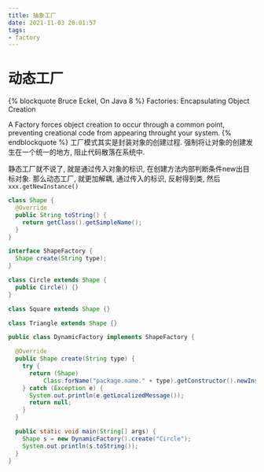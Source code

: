 ```yaml
---
title: 抽象工厂
date: 2021-11-03 20:01:57
tags:
- factory
---
```


# 动态工厂
{% blockquote Bruce Eckel, On Java 8 %}
Factories: Encapsulating Object Creation

A Factory forces object creation to occur through a common point, preventing creational code from appearing throught your system.
{% endblockquote %}
工厂模式其实是封装对象的创建过程. 强制将让对象的创建发生在一个统一的地方, 阻止代码散落在系统中.

静态工厂就不说了, 就是通过传入对象的标识, 在创建方法内部判断条件new出目标对象.
那么动态工厂, 就更加解耦, 通过传入的标识, 反射得到类, 然后`xxx.getNewInstance()`
```java
class Shape {
  @Override
  public String toString() {
    return getClass().getSimpleName();
  }
}

interface ShapeFactory {
  Shape create(String type);
}

class Circle extends Shape {
  public Circle() {}
}

class Square extends Shape {}

class Triangle extends Shape {}

public class DynamicFactory implements ShapeFactory {

  @Override
  public Shape create(String type) {
    try {
      return (Shape)
          Class.forName("package.name." + type).getConstructor().newInstance();
    } catch (Exception e) {
      System.out.println(e.getLocalizedMessage());
      return null;
    }
  }

  public static void main(String[] args) {
    Shape s = new DynamicFactory().create("Circle");
    System.out.println(s.toString());
  }
}
```
